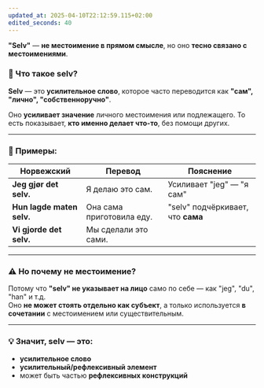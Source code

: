 ```yaml
---
updated_at: 2025-04-10T22:12:59.115+02:00
edited_seconds: 40
---
```


**"Selv"** — **не местоимение в прямом смысле**, но оно **тесно связано с местоимениями**. 

### 📘 Что такое **selv**?

**Selv** — это **усилительное слово**, которое часто переводится как **"сам", "лично", "собственноручно"**.

Оно **усиливает значение** личного местоимения или подлежащего. То есть показывает, **кто именно делает что-то**, без помощи других.

---

### 🔹 Примеры:

| Норвежский                | Перевод                   | Пояснение                         |
| ------------------------- | ------------------------- | --------------------------------- |
| **Jeg gjør det selv.**    | Я делаю это сам.          | Усиливает "jeg" — "я сам"         |
| **Hun lagde maten selv.** | Она сама приготовила еду. | "selv" подчёркивает, что **сама** |
| **Vi gjorde det selv.**   | Мы сделали это сами.      |                                   |

---

### ⚠️ Но почему **не местоимение**?

Потому что **"selv" не указывает на лицо** само по себе — как "jeg", "du", "han" и т.д.  
Оно **не может стоять отдельно как субъект**, а только используется **в сочетании** с местоимением или существительным.

---

### 💡 Значит, **selv** — это:

- **усилительное слово**    
- **усилительный/рефлексивный элемент**    
- может быть частью **рефлексивных конструкций**    
